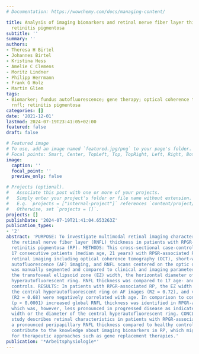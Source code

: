 ```yaml
---
# Documentation: https://wowchemy.com/docs/managing-content/

title: Analysis of imaging biomarkers and retinal nerve fiber layer thickness in RPGR-associated
  retinitis pigmentosa
subtitle: ''
summary: ''
authors:
- Theresa H Birtel
- Johannes Birtel
- Kristina Hess
- Amelie C Clemens
- Moritz Lindner
- Philipp Herrmann
- Frank G Holz
- Martin Gliem
tags:
- Biomarker; fundus autofluorescence; gene therapy; optical coherence tomography;
  rnfl; retinitis pigmentosa
categories: []
date: '2021-12-01'
lastmod: 2024-07-19T23:41:05+02:00
featured: false
draft: false

# Featured image
# To use, add an image named `featured.jpg/png` to your page's folder.
# Focal points: Smart, Center, TopLeft, Top, TopRight, Left, Right, BottomLeft, Bottom, BottomRight.
image:
  caption: ''
  focal_point: ''
  preview_only: false

# Projects (optional).
#   Associate this post with one or more of your projects.
#   Simply enter your project's folder or file name without extension.
#   E.g. `projects = ["internal-project"]` references `content/project/deep-learning/index.md`.
#   Otherwise, set `projects = []`.
projects: []
publishDate: '2024-07-19T21:41:04.653263Z'
publication_types:
- '2'
abstract: 'PURPOSE: To investigate multimodal retinal imaging characteristics including
  the retinal nerve fiber layer (RNFL) thickness in patients with RPGR-associated
  retinitis pigmentosa (RP). METHODS: This cross-sectional case-control study included
  17 consecutive patients (median age, 21 years) with RPGR-associated RP who underwent
  retinal imaging including optical coherence tomography (OCT), short-wavelength fundus
  autofluorescence (AF) imaging, and RNFL scans centered on the optic disc. RNFL thickness
  was manually segmented and compared to clinical and imaging parameters including
  the transfoveal ellipsoid zone (EZ) width, the horizontal diameter of the macular
  hyperautofluorescent ring. RNFL thickness was compared to 17 age- and sex-matched
  controls. RESULTS: In patients with RPGR-associated RP, the EZ width (R2 = 0.65),
  the central hyperautofluorescent ring on AF images (R2 = 0.72), and visual acuity
  (R2 = 0.68) were negatively correlated with age. In comparison to controls, a significantly
  (p < 0.0001) increased global RNFL thickness was identified in RPGR-associated RP,
  which was, however, less pronounced in progressed disease as indicated by the EZ
  width or the diameter of the central hyperautofluorescent ring. CONCLUSIONS: This
  study describes retinal characteristics in patients with RPGR-associated RP including
  a pronounced peripapillary RNFL thickness compared to healthy controls. These results
  contribute to the knowledge about imaging biomarkers in RP, which might be of interest
  for therapeutic approaches such as gene replacement therapies.'
publication: '*Arbeitsphysiologie*'
---
```

